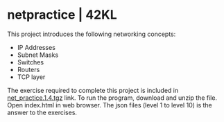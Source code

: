 # netpractice | 42KL

This project introduces the following networking concepts:
- IP Addresses
- Subnet Masks
- Switches
- Routers
- TCP layer

The exercise required to complete this project is included in [net_practice.1.4.tgz](https://github.com/mseong123/netpractice/blob/7a68aa57ce160fc63ff6692cf7797d973e610f49/net_practice.1.4.tgz) link. 
To run the program, download and unzip the file. Open index.html in web browser. The json files (level 1 to level 10) is the answer to the exercises. 

